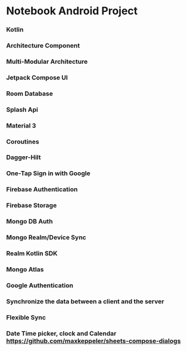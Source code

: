 # Notebook Android Project 

### Kotlin
### Architecture Component
### Multi-Modular Architecture
### Jetpack Compose UI
### Room Database
### Splash Api
### Material 3
### Coroutines 
### Dagger-Hilt 
### One-Tap Sign in with Google
### Firebase Authentication
### Firebase Storage
### Mongo DB Auth
### Mongo Realm/Device Sync
### Realm Kotlin SDK
### Mongo Atlas
### Google Authentication
### Synchronize the data between a client and the server
### Flexible Sync
### Date Time picker, clock and Calendar  https://github.com/maxkeppeler/sheets-compose-dialogs 
### 
### 
### 
### 
 
